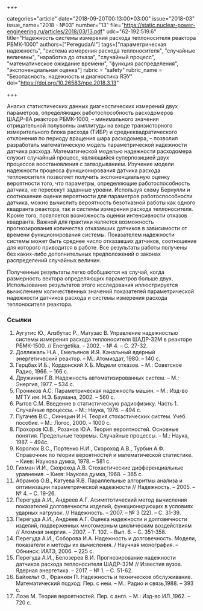 +++

categories="article"
date="2018-09-20T00:13:00+03:00"
issue="2018-03"
issue_name="2018 - №03"
number="13"
file="https://static.nuclear-power-engineering.ru/articles/2018/03/13.pdf"
udc="62-192:519.6"
title="Надежность системы измерения расхода теплоносителя реактора РБМК-1000"
authors=["PeregudaAI"]
tags=["параметрическая надежность", "система измерения расхода теплоносителя", "случайные величины", "наработка до отказа", "случайный процесс", "математическое ожидание времени", "функция распределения", "экспоненциальная оценка"]
rubric = "safety"
rubric_name = "Безопасность, надежность и диагностика ЯЭУ"
doi="https://doi.org/10.26583/npe.2018.3.13"

+++

Анализ статистических данных диагностических измерений двух параметров, определяющих работоспособность расходомеров ШАДР-8А реактора РБМК-1000, – минимального значения отрицательной полуволны амплитуды на входе транзисторного измерительного блока расхода (ТИБР) и среднеквадратического отклонения по периоду вращения шара расходомера, – позволил разработать математическую модель параметрической надежности датчика расхода. Математической моделью надежности расходомера служит случайный процесс, являющийся суперпозицией двух процессов восстановления с запаздыванием. Изучение модели надежности процесса функционирования датчика расхода теплоносителя позволяет получить экспоненциальную оценку вероятности того, что параметры, определяющие работоспособность датчика, не пересекут заданные уровни. Используя схему Бернулли и соотношение оценки вероятности для параметров работоспособности датчика, можно вычислить вероятность безотказной работы как одного квадранта реактора, так и системы измерения расхода теплоносителя. Кроме того, появляется возможность оценки интенсивности отказов квадранта. Важной для практики является возможность прогнозирования количества отказавших датчиков в зависимости от времени функционирования системы. Показателем надежности системы может быть среднее число отказавших датчиков, соотношение для которого приводится в работе. Все результаты работы получены без каких-либо дополнительных предположений о законах распределений случайных величин.

Полученные результаты легко обобщаются на случай, когда размерность вектора определяющих параметров больше двух. Использование результатов этого исследования иллюстрируется вычислением количественных значений показателей параметрической надежности датчиков расхода и системы измерения расхода теплоносителя реактора.

### Ссылки

1. Аугутис Ю., Алзбутас Р., Матузас В. Управление надежностью системы измерения расхода теплоносителя ШАДР-32М в реакторе РБМК-1500. // Energetika. – 2002. – № 4. – С. 27-32.
2. Доллежаль H.A., Емельянов И.Я. Канальный ядерный энергетический реактор. – М.: Атомиздат, 1980. – 140 с.
3. Герцбах И.Б., Кордонский Х.Б. Модели отказов. – М.: Советское Радио, 1966. – 166 с.
4. Дружинин Г.В. Надежность автоматизированных систем. – М.: Энергия, 1977. – 534 с.
5. Проников А.С. Параметрическая надежность машин. – М.: Изд-во МГТУ им. Н.Э. Баумана, 2002. – 560 с.
6. Рытов С.М. Введение в статистическую радиофизику. Часть 1. Случайные процессы. – М.: Наука, 1976. – 494 с.
7. Пугачев В.С., Синицын И.Н. Теория стохастических систем. Учеб. пособие. – М.: Логос, 2000. – 1000 с.
8. Прохоров Ю.В., Розанов Ю.А. Теория вероятностей. Основные понятия. Предельные теоремы. Случайные процессы. – М.: Наука, 1987. – 494с.
9. Королюк В.С., Портенко Н.И., Скороход А.В., Турбин А.Ф. Справочник по теории вероятностей и математической статистике. – Киев: Наукова думка, 1978. – 581 с.
10. Гихман И.И., Скороход А.В. Стохастические дифференциальные уравнения. – Киев: Наукова думка, 1968. – 365 с.
11. Абрамов О.В., Катуева Я.В. Параллельные алгоритмы анализа и оптимизации параметрической надежности // Надежность. – 2005. – № 4. – С. 19-26.
12. Перегуда А.И., Андреев А.Г. Асимптотический метод вычисления показателей долговечности изделий, функционирующих в условиях ударных нагрузок. // Надежность. – 2007. – № 3 (22). – С. 31-39.
13. Перегуда А.И., Андреев А.Г. Оценка надежности и долговечности изделий, подверженных многомерным циклическим воздействиям // Атомная энергия. – 2007. – Т. 102. – Вып. 6. – С. 351-358.
14. Перегуда А.И., Соборова И.А. Надежность и долговечность. Модели, показатели и методы их вычисления. / Научная монография. – Обнинск: ИАТЭ, 2006. – 225 с.
15. Перегуда А.И., Белозерев В.И. Прогнозирование надежности датчиков расхода теплоносителя ШАДР-32М // Известия вузов. Ядерная энергетика. – 2017. – № 1. – С. 51-62.
16. Байхельт Ф., Франкен П. Надежность и техническое обслуживание. Математический подход: Пер. с нем. – М.: Радио и связь,1988. – 393 с.
17. Лоэв М. Теория вероятностей. Пер. с англ. – М.: Изд-во ИЛ.,1962. – 720 с.